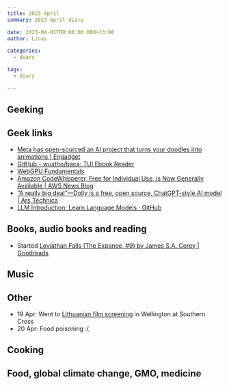 ```yaml
---
title: 2023 April
summary: 2023 April diary

date: 2023-04-01T08:00:00.000+13:00
author: Linas

categories:
  - diary

tags:
  - diary

---
```


## Geeking


## Geek links

* [Meta has open-sourced an AI project that turns your doodles into animations | Engadget](https://www.engadget.com/meta-has-open-sourced-an-ai-project-that-turns-your-doodles-into-animations-183807106.html)
* [GitHub - wustho/baca: TUI Ebook Reader](https://github.com/wustho/baca)
* [WebGPU Fundamentals](https://webgpufundamentals.org/)
* [Amazon CodeWhisperer, Free for Individual Use, is Now Generally Available | AWS News Blog](https://aws.amazon.com/blogs/aws/amazon-codewhisperer-free-for-individual-use-is-now-generally-available/)
* [“A really big deal”—Dolly is a free, open source, ChatGPT-style AI model | Ars Technica](https://arstechnica.com/information-technology/2023/04/a-really-big-deal-dolly-is-a-free-open-source-chatgpt-style-ai-model/)
* [LLM Introduction: Learn Language Models · GitHub](https://gist.github.com/rain-1/eebd5e5eb2784feecf450324e3341c8d)

## Books, audio books and reading

* Started [Leviathan Falls (The Expanse, #9) by James S.A. Corey | Goodreads](https://www.goodreads.com/book/show/28335699-leviathan-falls)

## Music


## Other 

* 19 Apr: Went to [Lithuanian film screening](https://www.facebook.com/events/251536460535438/) in Wellington at Southern Cross
* 20 Apr: Food poisoning :(

## Cooking

## Food, global climate change, GMO, medicine


